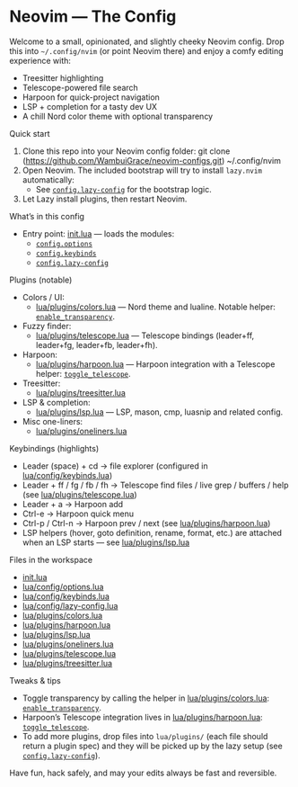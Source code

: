 # Neovim — The Config

Welcome to a small, opinionated, and slightly cheeky Neovim config. Drop this into `~/.config/nvim` (or point Neovim there) and enjoy a comfy editing experience with:
- Treesitter highlighting
- Telescope-powered file search
- Harpoon for quick-project navigation
- LSP + completion for a tasty dev UX
- A chill Nord color theme with optional transparency

Quick start
1. Clone this repo into your Neovim config folder:
   git clone (https://github.com/WambuiGrace/neovim-configs.git) ~/.config/nvim
2. Open Neovim. The included bootstrap will try to install `lazy.nvim` automatically:
   - See [`config.lazy-config`](lua/config/lazy-config.lua) for the bootstrap logic.
3. Let Lazy install plugins, then restart Neovim.

What’s in this config
- Entry point: [init.lua](init.lua) — loads the modules:
  - [`config.options`](lua/config/options.lua)
  - [`config.keybinds`](lua/config/keybinds.lua)
  - [`config.lazy-config`](lua/config/lazy-config.lua)

Plugins (notable)
- Colors / UI:
  - [lua/plugins/colors.lua](lua/plugins/colors.lua) — Nord theme and lualine. Notable helper: [`enable_transparency`](lua/plugins/colors.lua).
- Fuzzy finder:
  - [lua/plugins/telescope.lua](lua/plugins/telescope.lua) — Telescope bindings (leader+ff, leader+fg, leader+fb, leader+fh).
- Harpoon:
  - [lua/plugins/harpoon.lua](lua/plugins/harpoon.lua) — Harpoon integration with a Telescope helper: [`toggle_telescope`](lua/plugins/harpoon.lua).
- Treesitter:
  - [lua/plugins/treesitter.lua](lua/plugins/treesitter.lua)
- LSP & completion:
  - [lua/plugins/lsp.lua](lua/plugins/lsp.lua) — LSP, mason, cmp, luasnip and related config.
- Misc one-liners:
  - [lua/plugins/oneliners.lua](lua/plugins/oneliners.lua)

Keybindings (highlights)
- Leader (space) + cd → file explorer (configured in [lua/config/keybinds.lua](lua/config/keybinds.lua))
- Leader + ff / fg / fb / fh → Telescope find files / live grep / buffers / help
  (see [lua/plugins/telescope.lua](lua/plugins/telescope.lua))
- Leader + a → Harpoon add
- Ctrl-e → Harpoon quick menu
- Ctrl-p / Ctrl-n → Harpoon prev / next
  (see [lua/plugins/harpoon.lua](lua/plugins/harpoon.lua))
- LSP helpers (hover, goto definition, rename, format, etc.) are attached when an LSP starts — see [lua/plugins/lsp.lua](lua/plugins/lsp.lua)

Files in the workspace
- [init.lua](init.lua)
- [lua/config/options.lua](lua/config/options.lua)
- [lua/config/keybinds.lua](lua/config/keybinds.lua)
- [lua/config/lazy-config.lua](lua/config/lazy-config.lua)
- [lua/plugins/colors.lua](lua/plugins/colors.lua)
- [lua/plugins/harpoon.lua](lua/plugins/harpoon.lua)
- [lua/plugins/lsp.lua](lua/plugins/lsp.lua)
- [lua/plugins/oneliners.lua](lua/plugins/oneliners.lua)
- [lua/plugins/telescope.lua](lua/plugins/telescope.lua)
- [lua/plugins/treesitter.lua](lua/plugins/treesitter.lua)

Tweaks & tips
- Toggle transparency by calling the helper in [lua/plugins/colors.lua](lua/plugins/colors.lua): [`enable_transparency`](lua/plugins/colors.lua).
- Harpoon’s Telescope integration lives in [lua/plugins/harpoon.lua](lua/plugins/harpoon.lua): [`toggle_telescope`](lua/plugins/harpoon.lua).
- To add more plugins, drop files into `lua/plugins/` (each file should return a plugin spec) and they will be picked up by the lazy setup (see [`config.lazy-config`](lua/config/lazy-config.lua)).

Have fun, hack safely, and may your edits always be fast and reversible.
